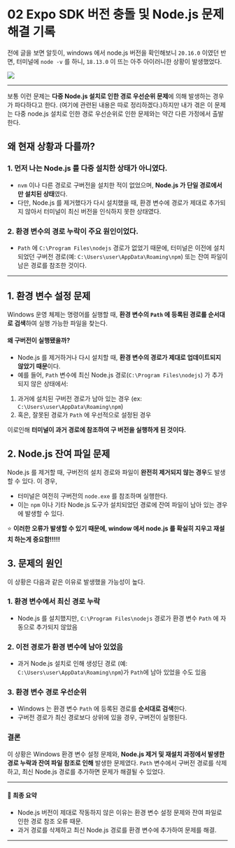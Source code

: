 02 Expo SDK 버전 충돌 및 Node.js 문제 해결 기록
===
 전에 글을 보면 알듯이, windows 에서 node.js 버전을 확인해보니 `20.16.0` 이였던 반면, 터미널에 `node -v` 를 하니, `18.13.0` 이 뜨는 아주 아이러니한 상황이 발생했었다.

![](https://private-user-images.githubusercontent.com/167315197/387979572-26ff64a6-9a5f-492a-a14f-4c092589498b.png?jwt=eyJhbGciOiJIUzI1NiIsInR5cCI6IkpXVCJ9.eyJpc3MiOiJnaXRodWIuY29tIiwiYXVkIjoicmF3LmdpdGh1YnVzZXJjb250ZW50LmNvbSIsImtleSI6ImtleTUiLCJleHAiOjE3MzIwODYxMTEsIm5iZiI6MTczMjA4NTgxMSwicGF0aCI6Ii8xNjczMTUxOTcvMzg3OTc5NTcyLTI2ZmY2NGE2LTlhNWYtNDkyYS1hMTRmLTRjMDkyNTg5NDk4Yi5wbmc_WC1BbXotQWxnb3JpdGhtPUFXUzQtSE1BQy1TSEEyNTYmWC1BbXotQ3JlZGVudGlhbD1BS0lBVkNPRFlMU0E1M1BRSzRaQSUyRjIwMjQxMTIwJTJGdXMtZWFzdC0xJTJGczMlMkZhd3M0X3JlcXVlc3QmWC1BbXotRGF0ZT0yMDI0MTEyMFQwNjU2NTFaJlgtQW16LUV4cGlyZXM9MzAwJlgtQW16LVNpZ25hdHVyZT1kNGIyY2Y1YjM5NDIwMzkwMDFhMWM0Yjk2YTExNjgwNTRlZWU0ODdjYjlmMjg5MjA1MDhjMTdlMGQxOGNhZTNjJlgtQW16LVNpZ25lZEhlYWRlcnM9aG9zdCJ9.8LDBJ8h_YGvz43-QY-IW5iwVzMCkmsD8Zoea98OJEI4)

---
보통 이런 문제는 **다중 Node.js 설치로 인한 경로 우선순위 문제**에 의해 발생하는 경우가 파다하다고 한다. (여기에 관련된 내용은 따로 정리하겠다.)하지만 내가 겪은 이 문제는 다중 node.js 설치로 인한 경로 우선순위로 인한 문제와는 약간 다른 가정에서 출발한다. 

## 왜 현재 상황과 다를까?

### 1. 먼저 나는 Node.js 를 다중 설치한 상태가 아니였다.
- `nvm` 이나 다른 경로로 구버전을 설치한 적이 없었으며, **Node.js 가 단일 경로에서만 설치된 상태**였다.
- 다만, Node.js 를 제거했다가 다시 설치했을 때, 환경 변수에 경로가 제대로 추가되지 않아서 터미널이 최신 버전을 인식하지 못한 상태였다.

### 2. 환경 변수의 경로 누락이 주요 원인이었다.
- `Path` 에 `C:\Program Files\nodejs` 경로가 없었기 때문에, 터미널은 이전에 설치되었던 구버전 경로(예: `C:\Users\user\AppData\Roaming\npm`) 또는 잔여 파일이 남은 경로를 참조한 것이다. 

---

## 1. 환경 변수 설정 문제
Windows 운영 체제는 명령어를 실행할 때, **환경 변수의 `Path` 에 등록된 경로를 순서대로 검색**하여 실행 가능한 파일을 찾는다.

#### 왜 구버전이 실행됐을까?
- Node.js 를 제거하거나 다시 설치할 때, **환경 변수의 경로가 제대로 업데이트되지 않았기 때문**이다.
- 예를 들어, `Path` 변수에 최신 Node.js 경로(`C:\Program Files\nodejs`) 가 추가되지 않은 상태에서:

1. 과거에 설치된 구버전 경로가 남아 있는 경우 (ex: `C:\Users\user\AppData\Roaming\npm`)
2. 혹은, 잘못된 경로가 `Path` 에 우선적으로 설정된 경우

이로인해 **터미널이 과거 경로에 참조하여 구 버전을 실행하게 된 것이다.**

## 2. Node.js 잔여 파일 문제
Node.js 를 제거할 때, 구버전의 설치 경로와 파일이 **완전히 제거되지 않는 경우**도 발생할 수 있다. 이 경우,
- 터미널은 여전히 구버전의 `node.exe` 를 참조하며 실행한다.
- 이는 `npm` 이나 기타 Node.js 도구가 설치되었던 경로에 잔여 파일이 남아 있는 경우에 발생할 수 있다.

⭐ **이러한 오류가 발생할 수 있기 때문에, window 에서 node.js 를 확실히 지우고 재설치 하는게 중요함!!!!!**

## 3. 문제의 원인
이 상황은 다음과 같은 이유로 발생했을 가능성이 높다.

### 1. 환경 변수에서 최신 경로 누락
- Node.js 를 설치했지만, `C:\Program Files\nodejs` 경로가 환경 변수 `Path` 에 자동으로 추가되지 않았음

### 2. 이전 경로가 환경 변수에 남아 있었음 
- 과거 Node.js 설치로 인해 생성딘 경로 (예: `C:\Users\user\AppData\Roaming\npm`)가 `Path`에 남아 있었을 수도 있음

### 3. 환경 변수 경로 우선순위
- Windows 는 환경 변수 `Path` 에 등록된 경로를 **순서대로 검색**한다.
- 구버전 경로가 최신 경로보다 상위에 있을 경우, 구버전이 실행된다.

### 결론
이 상황은 Windows 환경 변수 설정 문제와, **Node.js 제거 및 재설치 과정에서 발생한 경로 누락과 잔여 파일 참조로 인해** 발생한 문제였다. `Path` 변수에서 구버전 경로를 삭제하고, 최신 Node.js 경로를 추가하면 문제가 해결될 수 있었다.

---
#### 📌 최종 요약
- Node.js 버전이 제대로 작동하지 않은 이유는 환경 변수 설정 문제와 잔여 파일로 인한 경로 참조 오류 때문.
- 과거 경로를 삭제하고 최신 Node.js 경로를 환경 변수에 추가하여 문제를 해결.
---